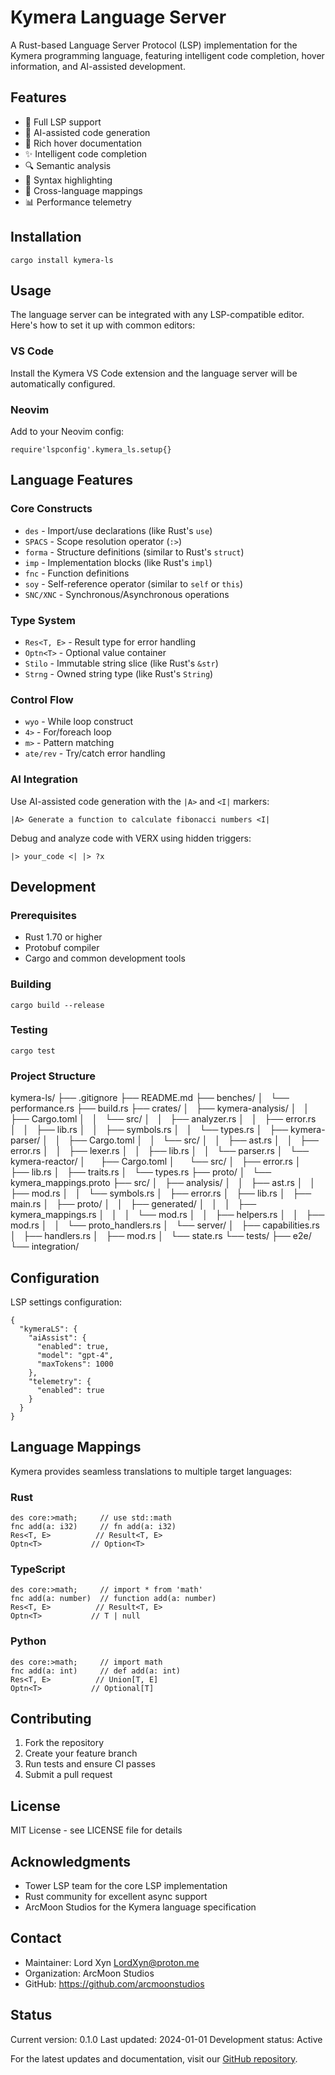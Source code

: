 # Kymera Language Server

A Rust-based Language Server Protocol (LSP) implementation for the Kymera programming language, featuring intelligent code completion, hover information, and AI-assisted development.

## Features

- 🚀 Full LSP support
- 🧠 AI-assisted code generation
- 📝 Rich hover documentation
- ✨ Intelligent code completion
- 🔍 Semantic analysis
- 🎨 Syntax highlighting
- 🔄 Cross-language mappings
- 📊 Performance telemetry

## Installation

    cargo install kymera-ls

## Usage

The language server can be integrated with any LSP-compatible editor. Here's how to set it up with common editors:

### VS Code

Install the Kymera VS Code extension and the language server will be automatically configured.

### Neovim

Add to your Neovim config:

    require'lspconfig'.kymera_ls.setup{}

## Language Features

### Core Constructs

- `des` - Import/use declarations (like Rust's `use`)
- `SPACS` - Scope resolution operator (`:>`)
- `forma` - Structure definitions (similar to Rust's `struct`)
- `imp` - Implementation blocks (like Rust's `impl`)
- `fnc` - Function definitions
- `soy` - Self-reference operator (similar to `self` or `this`)
- `SNC/XNC` - Synchronous/Asynchronous operations

### Type System

- `Res<T, E>` - Result type for error handling
- `Optn<T>` - Optional value container
- `Stilo` - Immutable string slice (like Rust's `&str`)
- `Strng` - Owned string type (like Rust's `String`)

### Control Flow

- `wyo` - While loop construct
- `4>` - For/foreach loop
- `m>` - Pattern matching
- `ate/rev` - Try/catch error handling

### AI Integration

Use AI-assisted code generation with the `|A>` and `<I|` markers:

    |A> Generate a function to calculate fibonacci numbers <I|

Debug and analyze code with VERX using hidden triggers:

    |> your_code <| |> ?x

## Development

### Prerequisites

- Rust 1.70 or higher
- Protobuf compiler
- Cargo and common development tools

### Building

    cargo build --release

### Testing

    cargo test

### Project Structure

kymera-ls/
├── .gitignore
├── README.md
├── benches/
│   └── performance.rs
├── build.rs
├── crates/
│   ├── kymera-analysis/
│   │   ├── Cargo.toml
│   │   └── src/
│   │       ├── analyzer.rs
│   │       ├── error.rs
│   │       ├── lib.rs
│   │       ├── symbols.rs
│   │       └── types.rs
│   ├── kymera-parser/
│   │   ├── Cargo.toml
│   │   └── src/
│   │       ├── ast.rs
│   │       ├── error.rs
│   │       ├── lexer.rs
│   │       ├── lib.rs
│   │       └── parser.rs
│   └── kymera-reactor/
│       ├── Cargo.toml
│       └── src/
│           ├── error.rs
│           ├── lib.rs
│           ├── traits.rs
│           └── types.rs
├── proto/
│   └── kymera_mappings.proto
├── src/
│   ├── analysis/
│   │   ├── ast.rs
│   │   ├── mod.rs
│   │   └── symbols.rs
│   ├── error.rs
│   ├── lib.rs
│   ├── main.rs
│   ├── proto/
│   │   ├── generated/
│   │   │   ├── kymera_mappings.rs
│   │   │   └── mod.rs
│   │   ├── helpers.rs
│   │   ├── mod.rs
│   │   └── proto_handlers.rs
│   └── server/
│       ├── capabilities.rs
│       ├── handlers.rs
│       ├── mod.rs
│       └── state.rs
└── tests/
    ├── e2e/
    └── integration/

## Configuration

LSP settings configuration:

    {
      "kymeraLS": {
        "aiAssist": {
          "enabled": true,
          "model": "gpt-4",
          "maxTokens": 1000
        },
        "telemetry": {
          "enabled": true
        }
      }
    }

## Language Mappings

Kymera provides seamless translations to multiple target languages:

### Rust
    des core:>math;     // use std::math
    fnc add(a: i32)     // fn add(a: i32)
    Res<T, E>          // Result<T, E>
    Optn<T>           // Option<T>

### TypeScript
    des core:>math;     // import * from 'math'
    fnc add(a: number)  // function add(a: number)
    Res<T, E>          // Result<T, E>
    Optn<T>           // T | null

### Python
    des core:>math;     // import math
    fnc add(a: int)     // def add(a: int)
    Res<T, E>          // Union[T, E]
    Optn<T>           // Optional[T]

## Contributing

1. Fork the repository
2. Create your feature branch
3. Run tests and ensure CI passes
4. Submit a pull request

## License

MIT License - see LICENSE file for details

## Acknowledgments

- Tower LSP team for the core LSP implementation
- Rust community for excellent async support
- ArcMoon Studios for the Kymera language specification

## Contact

- Maintainer: Lord Xyn <LordXyn@proton.me>
- Organization: ArcMoon Studios
- GitHub: https://github.com/arcmoonstudios

## Status

Current version: 0.1.0
Last updated: 2024-01-01
Development status: Active

For the latest updates and documentation, visit our [GitHub repository](https://github.com/arcmoonstudios/kymera-ls).